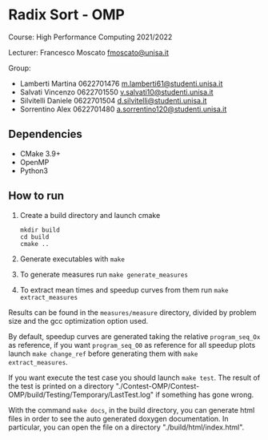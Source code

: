 # Radix Sort - OMP

Course: High Performance Computing 2021/2022

Lecturer: Francesco Moscato	fmoscato@unisa.it

Group:
 - Lamberti      Martina     0622701476  m.lamberti61@studenti.unisa.it
 - Salvati       Vincenzo    0622701550  v.salvati10@studenti.unisa.it
 - Silvitelli    Daniele     0622701504  d.silvitelli@studenti.unisa.it
 - Sorrentino    Alex        0622701480  a.sorrentino120@studenti.unisa.it

## Dependencies

* CMake 3.9+
* OpenMP
* Python3

## How to run

1. Create a build directory and launch cmake

   ```batch
   mkdir build
   cd build
   cmake ..
   ```

2. Generate executables with `make`
3. To generate measures run `make generate_measures`
4. To extract mean times and speedup curves from them run `make extract_measures`

Results can be found in the `measures/measure` directory, divided by problem size and the gcc optimization option used.

By default, speedup curves are generated taking the relative `program_seq_Ox` as reference, if you want `program_seq_O0` as reference for all speedup plots launch `make change_ref` before generating them with `make extract_measures`.

If you want execute the test case you should launch `make test`. The result of the test is printed on a directory "./Contest-OMP/Contest-OMP/build/Testing/Temporary/LastTest.log" if something has gone wrong.

With the command `make docs`, in the build directory, you can generate html files in order to see the auto generated doxygen documentation. In particular, you can open the file on a directory "./build/html/index.html". 